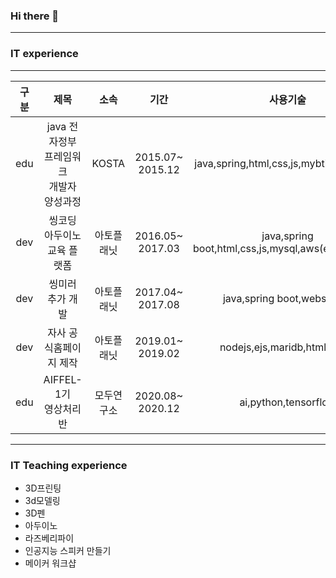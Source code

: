 ### Hi there 👋

-----
### IT experience
-----
 | 구분 | 제목 | 소속 | 기간 | 사용기술 | 역할 | etc|
|:---:|:----------:|:------:|:------:|:-----:|:-------:|:-----:|
|edu   |java 전자정부 프레임워크<br/> 개발자 양성과정|KOSTA|2015.07~<br/>2015.12|java,spring,html,css,js,mybtis,oracle,sql| 교육생 |[link](https://github.com/ittapa/Tippingpoint)|
|dev   |씽코딩 아두이노 <br/>교육 플랫폼|아토플래닛|2016.05~<br/>2017.03|java,spring boot,html,css,js,mysql,aws(ec2,rds),svg| 개발PM |[link](https://thingcoding.com/) |
|dev   |씽미러 추가 개발         |아토플래닛|2017.04~<br/>2017.08|java,spring boot,websocket | 개발PM |[link](https://thingcoding.com/)
|dev   |자사 공식홈페이지 제작   |아토플래닛|2019.01~<br/>2019.02|nodejs,ejs,maridb,html,css,js | 개발PM|
|edu   |AIFFEL-1기 <br/> 영상처리반|모두연구소|2020.08~<br/>2020.12|ai,python,tensorflow | 교육생 |[link](https://github.com/ittapa/AIFFEL_LSG)|

-----
### IT Teaching experience
- 3D프린팅
- 3d모델링
- 3D펜
- 아두이노
- 라즈베리파이
- 인공지능 스피커 만들기
- 메이커 워크샵

<!--
**ittapa/ittapa** is a ✨ _special_ ✨ repository because its `README.md` (this file) appears on your GitHub profile.






Here are some ideas to get you started:

- 🔭 I’m currently working on ...
- 🌱 I’m currently learning ...
- 👯 I’m looking to collaborate on ...
- 🤔 I’m looking for help with ...
- 💬 Ask me about ...
- 📫 How to reach me: ...
- 😄 Pronouns: ...
- ⚡ Fun fact: ...
-->
